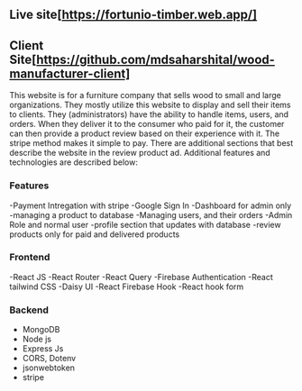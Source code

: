 ## Live site[https://fortunio-timber.web.app/]

## Client Site[https://github.com/mdsaharshital/wood-manufacturer-client]

This website is for a furniture company that sells wood to small and large organizations. They mostly utilize this website to display and sell their items to clients. They (administrators) have the ability to handle items, users, and orders. When they deliver it to the consumer who paid for it, the customer can then provide a product review based on their experience with it. The stripe method makes it simple to pay. There are additional sections that best describe the website in the review product ad. Additional features and technologies are described below:

### Features

-Payment Intregation with stripe
-Google Sign In
-Dashboard for admin only
-managing a product to database
-Managing users, and their orders
-Admin Role and normal user
-profile section that updates with database
-review products only for paid and delivered products

### Frontend

-React JS
-React Router
-React Query
-Firebase Authentication
-React tailwind CSS
-Daisy UI
-React Firebase Hook
-React hook form

### Backend

- MongoDB
- Node js
- Express Js
- CORS, Dotenv
- jsonwebtoken
- stripe
